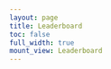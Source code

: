 ```yaml
---
layout: page
title: Leaderboard
toc: false
full_width: true
mount_view: Leaderboard
---
```


<div id="leaderboard-container">
</div>